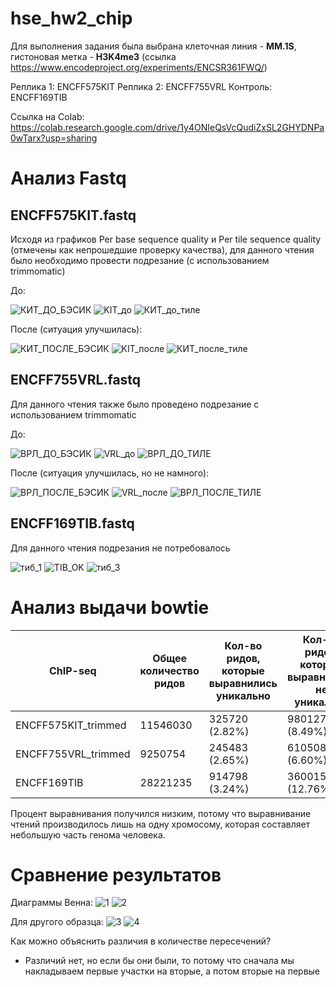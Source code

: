 # hse_hw2_chip
Для выполнения задания была выбрана клеточная линия - **MM.1S**, гистоновая метка - **H3K4me3** (ссылка https://www.encodeproject.org/experiments/ENCSR361FWQ/)

Реплика 1: ENCFF575KIT 
Реплика 2: ENCFF755VRL
Контроль:  ENCFF169TIB 

Ссылка на Colab: https://colab.research.google.com/drive/1y4ONIeQsVcQudiZxSL2GHYDNPa0wTarx?usp=sharing

# Анализ Fastq
## ENCFF575KIT.fastq
Исходя из графиков Per base sequence quality и Per tile sequence quality (отмечены как непрошедшие проверку качества), для данного чтения было необходимо провести подрезание (с использованием trimmomatic)

До:

![КИТ_ДО_БЭСИК](https://user-images.githubusercontent.com/93256219/156249047-92f6e6b1-5d23-45d1-966e-2dcb7b28ae6e.png)
![KIT_до](https://user-images.githubusercontent.com/93256219/156245397-3abd3916-0c0e-4688-b0ee-2129988b3801.png)
![КИТ_до_тиле](https://user-images.githubusercontent.com/93256219/156249131-c9c3823a-fdd6-4b43-9cb1-6faac7fb5419.png)


После (ситуация улучшилась): 

![КИТ_ПОСЛЕ_БЭСИК](https://user-images.githubusercontent.com/93256219/156249159-3578f703-53f4-42d7-aed7-2471cc632077.png)
![KIT_после](https://user-images.githubusercontent.com/93256219/156245443-ea64cbe6-df20-4561-9972-fa3adf761a58.png)
![КИТ_после_тиле](https://user-images.githubusercontent.com/93256219/156249259-7c475036-c937-470d-906b-07d121eb72af.png)

## ENCFF755VRL.fastq
Для данного чтения также было проведено подрезание с использованием trimmomatic

До:

![ВРЛ_ДО_БЭСИК](https://user-images.githubusercontent.com/93256219/156249785-a15d677b-f9fa-449c-ad33-23163d6a94ae.png)
![VRL_до](https://user-images.githubusercontent.com/93256219/156245569-aeea20c9-7048-4fb4-b950-56e59a27b2ad.png)
![ВРЛ_ДО_ТИЛЕ](https://user-images.githubusercontent.com/93256219/156249805-d9e32491-e6f0-4209-abef-6248e9f485f6.png)

После (ситуация улучшилась, но не намного):

![ВРЛ_ПОСЛЕ_БЭСИК](https://user-images.githubusercontent.com/93256219/156249849-21b616fa-b6b4-4591-869b-832f732b7de2.png)
![VRL_после](https://user-images.githubusercontent.com/93256219/156245582-4f5dc9ad-c48b-4b63-a311-d8b80e07c7ba.png)
![ВРЛ_ПОСЛЕ_ТИЛЕ](https://user-images.githubusercontent.com/93256219/156249869-3124de88-5b75-4f7e-8c8d-d50ab129958a.png)


## ENCFF169TIB.fastq
Для данного чтения подрезания не потребовалось 

![тиб_1](https://user-images.githubusercontent.com/93256219/156250016-40845a5d-3a9f-487c-91bf-eba4958081c3.png)
![TIB_OK](https://user-images.githubusercontent.com/93256219/156245677-ffea3fb8-1446-4c02-ab2b-73282822b50c.png)
![тиб_3](https://user-images.githubusercontent.com/93256219/156250024-1b634a5d-8c7c-493e-bb68-411146c96e50.png)


# Анализ выдачи bowtie

ChIP-seq | Общее количество ридов | Кол-во ридов, которые выравнились уникально | Кол-во ридов, которые выравнились не уникально | Кол-во ридов, которые не выравнились | 
 --- |--- |--- |--- |--- 
ENCFF575KIT_trimmed	 | 11546030	| 325720 (2.82%) | 980127 (8.49%)	| 10240183 (88.69%) |
ENCFF755VRL_trimmed | 9250754 | 245483 (2.65%) | 610508 (6.60%) | 8394763 (90.75%) |
ENCFF169TIB | 28221235	 | 914798 (3.24%) | 3600159 (12.76%) | 23706278 (84.00%) |

Процент выравнивания получился низким, потому что выравнивание чтений производилось лишь на одну хромосому, которая составляет небольшую часть генома человека.


# Сравнение результатов
Диаграммы Венна:
![1](https://user-images.githubusercontent.com/93256219/156253754-7436dea5-ed73-49c4-b79f-09d6085c9aa0.png)
![2](https://user-images.githubusercontent.com/93256219/156253763-0aa4ee3c-54fd-4a64-b527-a427289f08d9.png)

Для другого образца:
![3](https://user-images.githubusercontent.com/93256219/156253807-efff4b1d-a5b6-4707-a428-1c94143ab132.png)
![4](https://user-images.githubusercontent.com/93256219/156253811-1c95c0ea-61cb-4013-abfc-7c7076b50b79.png)

Как можно объяснить различия в количестве пересечений? 
- Различий нет, но если бы они были, то потому что сначала мы накладываем первые участки на вторые, а потом вторые на первые

